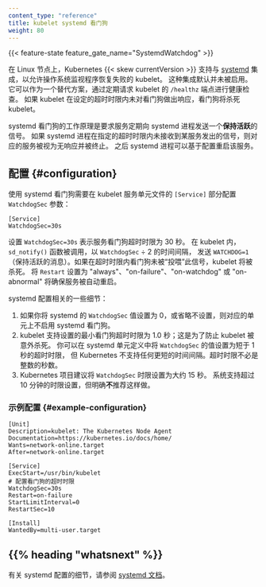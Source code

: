 ```yaml
---
content_type: "reference"
title: kubelet systemd 看门狗
weight: 80
---
```

<!--
content_type: "reference"
title: Kubelet Systemd Watchdog
weight: 80
-->

{{< feature-state feature_gate_name="SystemdWatchdog" >}}

<!--
On Linux nodes, Kubernetes {{< skew currentVersion >}} supports integrating with
[systemd](https://systemd.io/) to allow the operating system supervisor to recover
a failed kubelet. This integration is not enabled by default.
It can be used as an alternative to periodically requesting
the kubelet's `/healthz` endpoint for health checks. If the kubelet
does not respond to the watchdog within the timeout period, the watchdog
will kill the kubelet.
-->
在 Linux 节点上，Kubernetes {{< skew currentVersion >}} 支持与
[systemd](https://systemd.io/) 集成，以允许操作系统监视程序恢复失败的 kubelet。
这种集成默认并未被启用。它可以作为一个替代方案，通过定期请求 kubelet 的 `/healthz` 端点进行健康检查。
如果 kubelet 在设定的超时时限内未对看门狗做出响应，看门狗将杀死 kubelet。

<!--
The systemd watchdog works by requiring the service to periodically send
a _keep-alive_ signal to the systemd process. If the signal is not received
within a specified timeout period, the service is considered unresponsive
and is terminated. The service can then be restarted according to the configuration.
-->
systemd 看门狗的工作原理是要求服务定期向 systemd 进程发送一个**保持活跃**的信号。
如果 systemd 进程在指定的超时时限内未接收到某服务发出的信号，则对应的服务被视为无响应并被终止。
之后 systemd 进程可以基于配置重启该服务。

<!--
## Configuration

Using the systemd watchdog requires configuring the `WatchdogSec` parameter
in the `[Service]` section of the kubelet service unit file:
-->
## 配置    {#configuration}

使用 systemd 看门狗需要在 kubelet 服务单元文件的 `[Service]` 部分配置 `WatchdogSec` 参数：

```
[Service]
WatchdogSec=30s
```

<!--
Setting `WatchdogSec=30s` indicates a service watchdog timeout of 30 seconds.
Within the kubelet, the `sd_notify()` function is invoked, at intervals of `WatchdogSec` ÷ 2, to send
`WATCHDOG=1` (a keep-alive message). If the watchdog is not fed
within the timeout period, the kubelet will be killed. Setting `Restart`
to "always", "on-failure", "on-watchdog", or "on-abnormal" will ensure that the service
is automatically restarted.
-->
设置 `WatchdogSec=30s` 表示服务看门狗超时时限为 30 秒。
在 kubelet 内，`sd_notify()` 函数被调用，以 `WatchdogSec` ÷ 2 的时间间隔，
发送 `WATCHDOG=1`（保持活跃的消息）。如果在超时时限内看门狗未被“投喂”此信号，kubelet 将被杀死。
将 `Restart` 设置为 "always"、"on-failure"、"on-watchdog" 或 "on-abnormal"
将确保服务被自动重启。

<!--
Some details about the systemd configuration:

1. If you set the systemd value for `WatchdogSec` to 0, or omit setting it, the systemd watchdog is not
   enabled for this unit.
2. The kubelet supports a minimum watchdog period of 1.0 seconds; this is to prevent the kubelet
   from being killed unexpectedly. You can set the value of `WatchdogSec` in a systemd unit definition
   to a period shorter than 1 second, but Kubernetes does not support any shorter interval.
   The timeout does not have to be a whole integer number of seconds.
3. The Kubernetes project suggests setting `WatchdogSec` to approximately a 15s period.
   Periods longer than 10 minutes are supported but explicitly **not** recommended.
-->
systemd 配置相关的一些细节：

1. 如果你将 systemd 的 `WatchdogSec` 值设置为 0，或省略不设置，则对应的单元上不启用 systemd 看门狗。
2. kubelet 支持设置的最小看门狗超时时限为 1.0 秒；这是为了防止 kubelet 被意外杀死。
   你可以在 systemd 单元定义中将 `WatchdogSec` 的值设置为短于 1 秒的超时时限，
   但 Kubernetes 不支持任何更短的时间间隔。超时时限不必是整数的秒数。
3. Kubernetes 项目建议将 `WatchdogSec` 时限设置为大约 15 秒。
   系统支持超过 10 分钟的时限设置，但明确**不**推荐这样做。

<!--
### Example Configuration
-->
### 示例配置    {#example-configuration}

<!--
# Configures the watchdog timeout
-->
```systemd
[Unit]
Description=kubelet: The Kubernetes Node Agent
Documentation=https://kubernetes.io/docs/home/
Wants=network-online.target
After=network-online.target

[Service]
ExecStart=/usr/bin/kubelet
# 配置看门狗的超时时限
WatchdogSec=30s
Restart=on-failure
StartLimitInterval=0
RestartSec=10

[Install]
WantedBy=multi-user.target
```

## {{% heading "whatsnext" %}}

<!--
For more details about systemd configuration, refer to the
[systemd documentation](https://www.freedesktop.org/software/systemd/man/latest/systemd.service.html#WatchdogSec=)
-->
有关 systemd 配置的细节，请参阅
[systemd 文档](https://www.freedesktop.org/software/systemd/man/latest/systemd.service.html#WatchdogSec=)。
